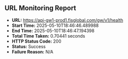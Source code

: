 ## URL Monitoring Report

- **URL:** https://api-gw1-prod1.fisglobal.com/gw/v1/health
- **Start Time:** 2025-05-10T18:46:46.489988
- **End Time:** 2025-05-10T18:46:47.194398
- **Total Time Taken:** 0.70441 seconds
- **HTTP Status Code:** 200
- **Status:** Success
- **Failure Reason:** N/A

